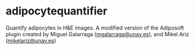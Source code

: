 # adipocytequantifier
Quantify adipocytes in H&amp;E images. A modified version of the Adiposoft plugin created by Miguel Galarraga (mgalarraga@unav.es), and Mikel Ariz (mikelariz@unav.es)
